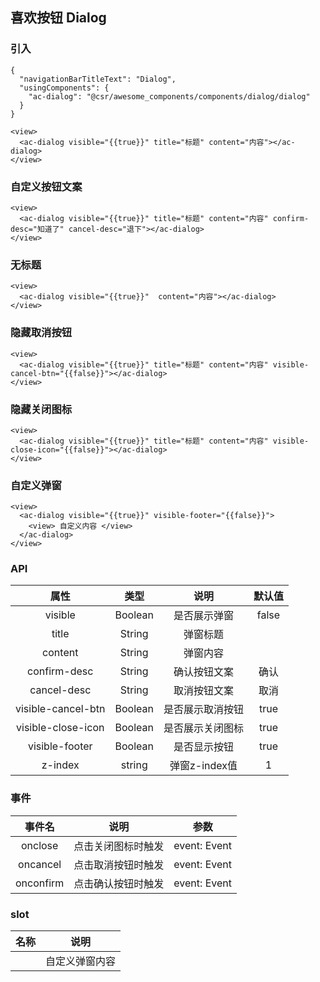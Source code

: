 ## 喜欢按钮 Dialog

### 引入

```
{
  "navigationBarTitleText": "Dialog",
  "usingComponents": {
    "ac-dialog": "@csr/awesome_components/components/dialog/dialog"
  }
}

<view>
  <ac-dialog visible="{{true}}" title="标题" content="内容"></ac-dialog>
</view>
```

### 自定义按钮文案

```
<view>
  <ac-dialog visible="{{true}}" title="标题" content="内容" confirm-desc="知道了" cancel-desc="退下"></ac-dialog>
</view>
```

### 无标题
```
<view>
  <ac-dialog visible="{{true}}"  content="内容"></ac-dialog>
</view>
```

### 隐藏取消按钮
```
<view>
  <ac-dialog visible="{{true}}" title="标题" content="内容" visible-cancel-btn="{{false}}"></ac-dialog>
</view>
```

### 隐藏关闭图标
```
<view>
  <ac-dialog visible="{{true}}" title="标题" content="内容" visible-close-icon="{{false}}"></ac-dialog>
</view>
```

### 自定义弹窗
```
<view>
  <ac-dialog visible="{{true}}" visible-footer="{{false}}">
    <view> 自定义内容 </view>
  </ac-dialog>
</view>
```

### API
| 属性 | 类型 | 说明 | 默认值 |
| :---: | :----: | :----: | :----: |
| visible | Boolean | 是否展示弹窗 | false
| title | String | 弹窗标题 | 
| content | String | 弹窗内容 |
| confirm-desc | String | 确认按钮文案 | 确认
| cancel-desc | String | 取消按钮文案 | 取消
| visible-cancel-btn | Boolean | 是否展示取消按钮 | true
| visible-close-icon | Boolean | 是否展示关闭图标 | true
| visible-footer | Boolean | 是否显示按钮 | true
| z-index | string | 弹窗z-index值 | 1


### 事件
| 事件名  | 说明 | 参数 |
| :---: | :----: | :----: |
| onclose | 点击关闭图标时触发 | event: Event
| oncancel | 点击取消按钮时触发 | event: Event
| onconfirm | 点击确认按钮时触发 | event: Event

### slot

| 名称 | 说明 |
| :---: | :----: |
|  | 自定义弹窗内容 |

